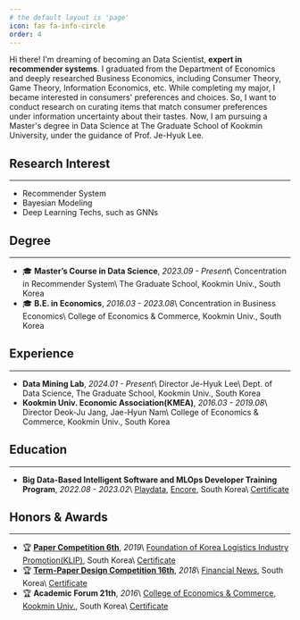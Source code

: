 ```yaml
---
# the default layout is 'page'
icon: fas fa-info-circle
order: 4
---
```


Hi there! I'm dreaming of becoming an Data Scientist, **expert in recommender systems**. I graduated from the Department of Economics and deeply researched Business Economics, including Consumer Theory, Game Theory, Information Economics, etc. While completing my major, I became interested in consumers' preferences and choices. So, I want to conduct research on curating items that match consumer preferences under information uncertainty about their tastes. Now, I am pursuing a Master's degree in Data Science at The Graduate School of Kookmin University, under the guidance of Prof. Je-Hyuk Lee.

## Research Interest
------
- Recommender System
- Bayesian Modeling
- Deep Learning Techs, such as GNNs

## Degree
------
- 🎓 **Master’s Course in Data Science**, *2023.09 - Present*\\
Concentration in Recommender System\\
The Graduate School, Kookmin Univ., South Korea
- 🎓 **B.E. in Economics**, *2016.03 - 2023.08*\\
Concentration in Business Economics\\
College of Economics & Commerce, Kookmin Univ., South Korea

## Experience
-----
- **Data Mining Lab**, *2024.01 - Present*\\
Director Je-Hyuk Lee\\
Dept. of Data Science, The Graduate School, Kookmin Univ., South Korea
- **Kookmin Univ. Economic Association(KMEA)**, *2016.03 - 2019.08*\\
Director Deok-Ju Jang, Jae-Hyun Nam\\
College of Economics & Commerce, Kookmin Univ., South Korea

## Education
-----
- **Big Data-Based Intelligent Software and MLOps Developer Training Program**, *2022.08 - 2023.02*\\
[Playdata](https://playdata.io/), [Encore](https://www.en-core.com/), South Korea\\
[Certificate](https://drive.google.com/file/d/1UTcsno2MvuBFCY7hYENZAB8XnrceS6L6/view?usp=sharing)

## Honors & Awards
-----
- 🏆 [**Paper Competition 6th**](https://www.klip.or.kr/kha/contest_write.php?idx=416&startPage=0&part_idx=7&s_i=&s_o=&search_kind=&top_navi=1&sub_navi=12&part_idx=7), *2019*\\
[Foundation of Korea Logistics Industry Promotion(KLIP)](https://www.klip.or.kr/main/main.php), South Korea\\
[Certificate](https://drive.google.com/file/d/1s0dhY8u0o5k-bkdI08n7ootnjlKucwLW/view?usp=sharing)
- 🏆 [**Term-Paper Design Competition 16th**](http://fnnmice.com/bbs/board.php?bo_table=awards&wr_id=59), *2018*\\
[Financial News](https://www.fnnews.com/), South Korea\\
[Certificate](https://drive.google.com/file/d/1ypbWGPfqHldkMj2LNcfXLVXqh1T1emyf/view?usp=sharing)
- 🏆 **Academic Forum 21th**, *2016*\\
[College of Economics & Commerce](https://kyungsang.kookmin.ac.kr/), [Kookmin Univ.](https://www.kookmin.ac.kr/user/index.do), South Korea\\
[Certificate](https://drive.google.com/file/d/14kqwZX6XVTpuet5f1mIEaj4pgntmGR7M/view?usp=sharing)